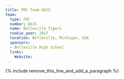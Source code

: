 ```yaml
---
title: FRC Team 6615
team:
  type: FRC
  number: 6615
  name: Belleville Tigers
  rookie_year: 2017
  location: Belleville, Michigan, USA
  sponsors:
  - Belleville High School
  links:
    Website:
---
```


{% include remove_this_line_and_add_a_paragraph %}
